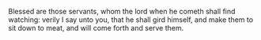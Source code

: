 Blessed are those servants, whom the lord when he cometh shall find watching: verily I say unto you, that he shall gird himself, and make them to sit down to meat, and will come forth and serve them.
